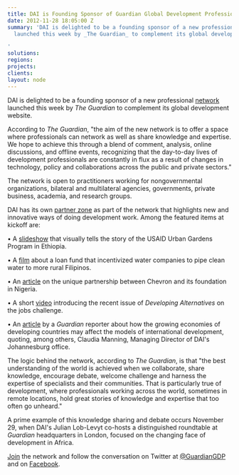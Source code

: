 ```yaml
---
title: DAI is Founding Sponsor of Guardian Global Development Professional Network
date: 2012-11-28 18:05:00 Z
summary: 'DAI is delighted to be a founding sponsor of a new professional network
  launched this week by _The Guardian_ to complement its global development website.

'
solutions: 
regions: 
projects: 
clients: 
layout: node
---
```


DAI is delighted to be a founding sponsor of a new professional [network][1] launched this week by _The Guardian_ to complement its global development website.

According to _The Guardian_, "the aim of the new network is to offer a space where professionals can network as well as share knowledge and expertise. We hope to achieve this through a blend of comment, analysis, online discussions, and offline events, recognizing that the day-to-day lives of development professionals are constantly in flux as a result of changes in technology, policy and collaborations across the public and private sectors."

The network is open to practitioners working for nongovernmental organizations, bilateral and multilateral agencies, governments, private business, academia, and research groups.

DAI has its own [partner zone][2] as part of the network that highlights new and innovative ways of doing development work. Among the featured items at kickoff are:

• A [slideshow][3] that visually tells the story of the USAID Urban Gardens Program in Ethiopia.

• A [film][4] about a loan fund that incentivized water companies to pipe clean water to more rural Filipinos.

• An [article][5] on the unique partnership between Chevron and its foundation in Nigeria.

• A short [video][6] introducing the recent issue of _Developing Alternatives_ on the jobs challenge.

• An [article][7] by a _Guardian_ reporter about how the growing economies of developing countries may affect the models of international development, quoting, among others, Claudia Manning, Managing Director of DAI's Johannesburg office.

The logic behind the network, according to _The Guardian_, is that "the best understanding of the world is achieved when we collaborate, share knowledge, encourage debate, welcome challenge and harness the expertise of specialists and their communities. That is particularly true of development, where professionals working across the world, sometimes in remote locations, hold great stories of knowledge and expertise that too often go unheard."

A prime example of this knowledge sharing and debate occurs November 29, when DAI's Julian Lob-Levyt co-hosts a distinguished roundtable at _Guardian_ headquarters in London, focused on the changing face of development in Africa.

[Join][8] the network and follow the conversation on Twitter at [@GuardianGDP][9] and on [Facebook][10].

[1]: http://www.guardian.co.uk/global-development-professionals-network/new-development-models-hub
[2]: http://www.guardian.co.uk/global-development-professionals-network/dai-partner-zone
[3]: http://www.guardian.co.uk/global-development-professionals-network/dai-partner-zone/urban-gardens-nurseries-of-self-reliance
[4]: http://www.guardian.co.uk/global-development-professionals-network/dai-partner-zone/creative-credit-delivers-upgrades-clean-water-for-2-million-filipinos
[5]: http://www.guardian.co.uk/global-development-professionals-network/dai-partner-zone/niger-delta-chevron-new-paradigm-corporate-social-investment
[6]: http://www.guardian.co.uk/global-development-professionals-network/dai-partner-zone/new-dai-publication-tackles-the-jobs-challenge
[7]: http://www.guardian.co.uk/global-development-professionals-network/dai-partner-zone/changing-world
[8]: http://register.guardian.co.uk/global-development
[9]: https://twitter.com/GuardianGDP
[10]: http://www.facebook.com/pages/Guardian-Global-Development-Professionals-Network/112983875525796?ref=ts&fref=ts
